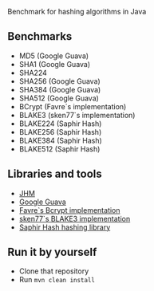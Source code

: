 Benchmark for hashing algorithms in Java

## Benchmarks
- MD5 (Google Guava)
- SHA1 (Google Guava)
- SHA224
- SHA256 (Google Guava)
- SHA384 (Google Guava)
- SHA512 (Google Guava)
- BCrypt (Favre`s implementation)
- BLAKE3 (sken77`s implementation)
- BLAKE224 (Saphir Hash)
- BLAKE256 (Saphir Hash)
- BLAKE384 (Saphir Hash)
- BLAKE512 (Saphir Hash)

## Libraries and tools
- [JHM](https://github.com/openjdk/jmh)
- [Google Guava](https://github.com/google/guava)
- [Favre`s Bcrypt implementation](https://github.com/patrickfav/bcrypt)
- [sken77`s BLAKE3 implementation](https://github.com/sken77/BLAKE3jni)
- [Saphir Hash hashing library](https://github.com/sfuhrm/saphir-hash)

## Run it by yourself
- Clone that repository
- Run ```mvn clean install```
